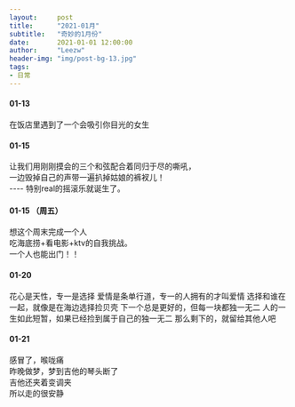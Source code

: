 ```yaml
---
layout:     post
title:      "2021-01月"
subtitle:   "奇妙的1月份"
date:       2021-01-01 12:00:00
author:     "Leezw"
header-img: "img/post-bg-13.jpg"
tags:
- 日常
---
```



#### 01-13 
在饭店里遇到了一个会吸引你目光的女生    


#### 01-15 
让我们用刚刚摸会的三个和弦配合着同归于尽的嘶吼，    
一边毁掉自己的声带一遍扒掉姑娘的裤衩儿！    
---- 特别real的摇滚乐就诞生了。    


#### 01-15 （周五）
想这个周末完成一个人    
吃海底捞+看电影+ktv的自我挑战。    
一个人也能出门！！    

#### 01-20
花心是天性，专一是选择
爱情是条单行道，专一的人拥有的才叫爱情
选择和谁在一起，就像是在海边选择捡贝壳
下一个总是更好的，但每一块都独一无二
人的一生如此短暂，如果已经捡到属于自己的独一无二
那么剩下的，就留给其他人吧

#### 01-21 
感冒了，喉咙痛    
昨晚做梦，梦到吉他的琴头断了    
吉他还夹着变调夹    
所以走的很安静    


